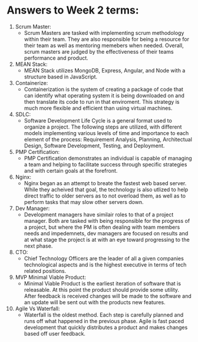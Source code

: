 # Answers to Week 2 terms:
1. Scrum Master:
    - Scrum Masters are tasked with implementing scrum methodology
    within their team. They are also responsible for being a 
    resource for their team as well as mentoring memebers when 
    needed. Overall, scrum masters are judged by the effectiveness 
    of their teams performance and product. 
2. MEAN Stack:
    - MEAN Stack utilizes MongoDB, Express, Angular, and Node with a 
    structure based in JavaScript.
3. Containerize:
    - Containerization is the system of creating a package of code 
    that can identify what operating system it is being downloaded 
    on and then translate its code to run in that enviroment. This
    strategy is much more flexible and efficient than using virtual
    machines.
4. SDLC:
    - Software Development Life Cycle is a general format used to 
    organize a project. The following steps are utilized, with 
    different models implementing various levels of time and 
    importance to each element of the process: Requirement Analysis,
    Planning, Architectual Design, Software Development, Testing,
    and Deployment. 
5. PMP Certification:
    - PMP Certification demonstrates an individual is capable of 
    managing a team and helping to facilitate success through specific
    strategies and with certain goals at the forefront. 
6. Nginx:
    - Nginx began as an attempt to breate the fastest web based server.
    While they acheived that goal, the technology is also utlized to
    help direct traffic to older servers as to not overload them, as
    well as to perform tasks that may slow other servers down.
7. Dev Manager:
    - Development managers have similair roles to that of a project 
    manager. Both are tasked with being responsible for the progress of
    a project, but where the PM is often dealing with team members 
    needs and impedemnets, dev managers are focused on results and
    at what stage the project is at with an eye toward progressing to 
    the next phase.
8. CTO:
    - Chief Technology Officers are the leader of all a given companies
    technological aspects and is the highest executive in 
    terms of tech related positions.
9. MVP Minimal Viable Product:
    - Minimal Viable Product is the earliest iteration of software
    that is releasable. At this point the product should provide
    some utility. After feedback is received changes will be made
    to the software and an update will be sent out with the products
    new features.
10. Agile Vs Waterfall:
    - Waterfall is the oldest method. Each step is carefully planned 
    and runs off what happened in the previous phase. Agile is fast
    paced development that quickly distributes a product and makes 
    changes based off user feedback.